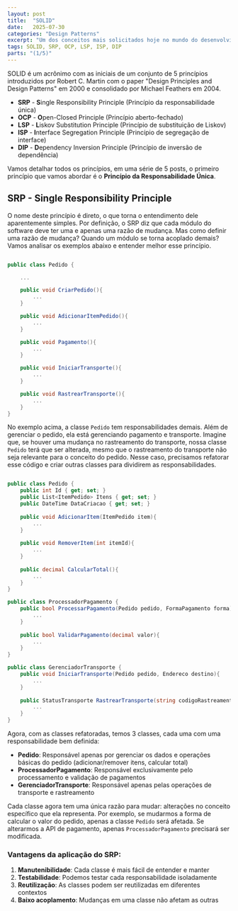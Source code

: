 ```yaml
---
layout: post
title:  "SOLID"
date:   2025-07-30
categories: "Design Patterns"
excerpt: "Um dos conceitos mais solicitados hoje no mundo do desenvolvimento é o conhecimento de SOLID. Nesse post, vamos explorar o SRP - Single Responsibility Principle."
tags: SOLID, SRP, OCP, LSP, ISP, DIP
parts: "(1/5)"
---
```



SOLID é um acrônimo com as iniciais de um conjunto de 5 princípios introduzidos por Robert C. Martin com o paper "Design Principles and Design Patterns" em 2000 e consolidado por Michael Feathers em 2004.

- **SRP** - **S**ingle Responsibility Principle (Princípio da responsabilidade única)
- **OCP** - **O**pen-Closed Principle (Princípio aberto-fechado)
- **LSP** - **L**iskov Substitution Principle (Princípio de substituição de Liskov)
- **ISP** - **I**nterface Segregation Principle (Princípio de segregação de interface)
- **DIP** - **D**ependency Inversion Principle (Princípio de inversão de dependência)

Vamos detalhar todos os princípios, em uma série de 5 posts, o primeiro princípio que vamos abordar é o **Princípio da Responsabilidade Única**.

## SRP - Single Responsibility Principle

O nome deste princípio é direto, o que torna o entendimento dele aparentemente simples. Por definição, o SRP diz que cada módulo do software deve ter uma e apenas uma razão de mudança. Mas como definir uma razão de mudança? Quando um módulo se torna acoplado demais? Vamos analisar os exemplos abaixo e entender melhor esse princípio.

``` csharp

public class Pedido {

	...

	public void CriarPedido(){
		...
	}

	public void AdicionarItemPedido(){
		...
	}

	public void Pagamento(){
		...
	}

	public void IniciarTransporte(){
		...
	}

	public void RastrearTransporte(){
		...
	}
}

```

No exemplo acima, a classe `Pedido` tem responsabilidades demais. Além de gerenciar o pedido, ela está gerenciando pagamento e transporte. Imagine que, se houver uma mudança no rastreamento do transporte, nossa classe `Pedido` terá que ser alterada, mesmo que o rastreamento do transporte não seja relevante para o conceito do pedido. Nesse caso, precisamos refatorar esse código e criar outras classes para dividirem as responsabilidades.

``` csharp

public class Pedido {
	public int Id { get; set; }
	public List<ItemPedido> Itens { get; set; }
	public DateTime DataCriacao { get; set; }
	
	public void AdicionarItem(ItemPedido item){
		...
	}
	
	public void RemoverItem(int itemId){
		...
	}
	
	public decimal CalcularTotal(){
		...
	}
}

public class ProcessadorPagamento {
	public bool ProcessarPagamento(Pedido pedido, FormaPagamento forma){
		...
	}
	
	public bool ValidarPagamento(decimal valor){
		...
	}
}

public class GerenciadorTransporte {
	public void IniciarTransporte(Pedido pedido, Endereco destino){
		...
	}
	
	public StatusTransporte RastrearTransporte(string codigoRastreamento){
		...
	}
}

```

Agora, com as classes refatoradas, temos 3 classes, cada uma com uma responsabilidade bem definida:

- **Pedido**: Responsável apenas por gerenciar os dados e operações básicas do pedido (adicionar/remover itens, calcular total)
- **ProcessadorPagamento**: Responsável exclusivamente pelo processamento e validação de pagamentos
- **GerenciadorTransporte**: Responsável apenas pelas operações de transporte e rastreamento

Cada classe agora tem uma única razão para mudar: alterações no conceito específico que ela representa. Por exemplo, se mudarmos a forma de calcular o valor do pedido, apenas a classe `Pedido` será afetada. Se alterarmos a API de pagamento, apenas `ProcessadorPagamento` precisará ser modificada.

### Vantagens da aplicação do SRP:

1. **Manutenibilidade**: Cada classe é mais fácil de entender e manter
2. **Testabilidade**: Podemos testar cada responsabilidade isoladamente  
3. **Reutilização**: As classes podem ser reutilizadas em diferentes contextos
4. **Baixo acoplamento**: Mudanças em uma classe não afetam as outras